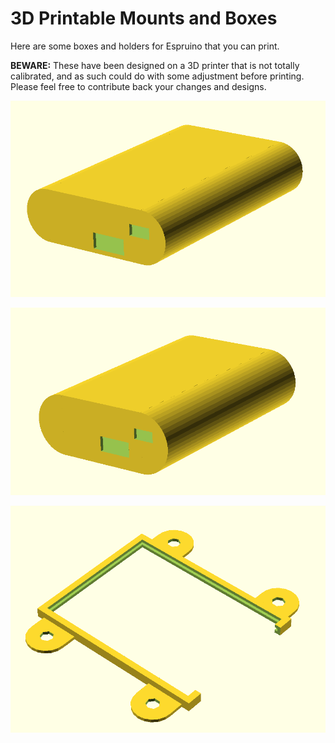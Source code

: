 3D Printable Mounts and Boxes
=========================

Here are some boxes and holders for Espruino that you can print.

**BEWARE:** These have been designed on a 3D printer that is not totally calibrated, and as such could do with some adjustment before printing. Please feel free to contribute back your changes and designs.

![espruino_box](espruino_box.png)

![espruino_box2](espruino_box2.png)

![espruino_mount](espruino_mount.png)
